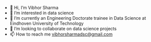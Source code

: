 - 👋 Hi, I’m Vibhor Sharma
- 👀 I’m interested in data science
- 🌱 I’m currently an Engineering Doctorate trainee in Data Science at Eindhoven University of Technology
- 💞️ I’m looking to collaborate on data science projects
- 📫 How to reach me vibhorsharmadsc@gmail.com

<!---
vibsha/vibsha is a ✨ special ✨ repository because its `README.md` (this file) appears on your GitHub profile.
You can click the Preview link to take a look at your changes.
--->
